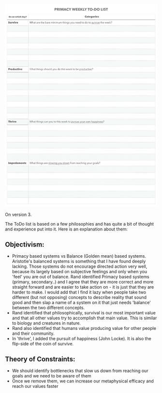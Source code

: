 ![todo_list](/todo_list.png?raw=true "ToDo List")

On version 3.

The ToDo list is based on a few philosophies and has quite a bit of thought and experience put into it.
Here is an explanation about them:


## Objectivism: 
- Primacy based systems vs Balance (Golden mean) based systems. Aristotle's balanced systems is something that I have found deeply lacking. Those systems do not encourage directed action very well, because its largely based on subjective feelings and only when you 'feel' you are out of balance. Rand identified Primacy based systems (primary, secondary..) and I agree that they are more correct and more straight forward and are easier to take action on - it is just that they are harder to make. I would add that I find it lazy when people take two different (but not opposing) concepts to describe reality that sound good and then slap a name of a system on it that just needs 'balance' between the two different concepts. 
- Rand identified that philosophically, survival is our most important value and that all other values try to accomplish that main value. This is similar to biology and creatures in nature.
- Rand also identified that humans value producing value for other people and their community. 
- In 'thrive', I added the pursuit of happiness (John Locke). It is also the flip-side of the coin of survive.

## Theory of Constraints:
- We should identify bottlenecks that slow us down from reaching our goals and we need to be aware of them
- Once we remove them, we can increase our metaphysical efficacy and reach our values faster



